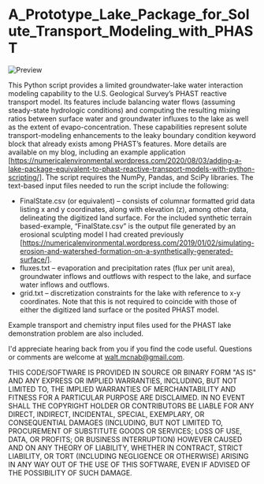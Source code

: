 # A_Prototype_Lake_Package_for_Solute_Transport_Modeling_with_PHAST

![Preview](https://numericalenvironmental.files.wordpress.com/2020/08/lake-terrain.jpg?w=1632)

This Python script provides a limited groundwater-lake water interaction modeling capability to the U.S. Geological Survey’s PHAST reactive transport model. Its features include balancing water flows (assuming steady-state hydrologic conditions) and computing the resulting mixing ratios between surface water and groundwater influxes to the lake as well as the extent of evapo-concentration. These capabilities represent solute transport-modeling enhancements to the leaky boundary condition keyword block that already exists among PHAST’s features. More details are available on my blog, including an example application [https://numericalenvironmental.wordpress.com/2020/08/03/adding-a-lake-package-equivalent-to-phast-reactive-transport-models-with-python-scripting/].
The script requires the NumPy, Pandas, and SciPy libraries. The text-based input files needed to run the script include the following:
* FinalState.csv (or equivalent) – consists of columnar formatted grid data listing x and y coordinates, along with elevation (z), among other data, delineating the digitized land surface. For the included synthetic terrain based-example, “FinalState.csv” is the output file generated by an erosional sculpting model I had created previously [https://numericalenvironmental.wordpress.com/2019/01/02/simulating-erosion-and-watershed-formation-on-a-synthetically-generated-surface/].
* fluxes.txt – evaporation and precipitation rates (flux per unit area), groundwater inflows and outflows with respect to the lake, and surface water inflows and outflows.
* grid.txt – discretization constraints for the lake with reference to x-y coordinates. Note that this is not required to coincide with those of either the digitized land surface or the posited PHAST model.

Example transport and chemistry input files used for the PHAST lake demonstration problem are also included.

I'd appreciate hearing back from you if you find the code useful. Questions or comments are welcome at walt.mcnab@gmail.com.

THIS CODE/SOFTWARE IS PROVIDED IN SOURCE OR BINARY FORM "AS IS" AND ANY EXPRESS OR IMPLIED WARRANTIES, INCLUDING, BUT NOT LIMITED TO, THE IMPLIED WARRANTIES OF MERCHANTABILITY AND FITNESS FOR A PARTICULAR PURPOSE ARE DISCLAIMED. IN NO EVENT SHALL THE COPYRIGHT HOLDER OR CONTRIBUTORS BE LIABLE FOR ANY DIRECT, INDIRECT, INCIDENTAL, SPECIAL, EXEMPLARY, OR CONSEQUENTIAL DAMAGES (INCLUDING, BUT NOT LIMITED TO, PROCUREMENT OF SUBSTITUTE GOODS OR SERVICES; LOSS OF USE, DATA, OR PROFITS; OR BUSINESS INTERRUPTION) HOWEVER CAUSED AND ON ANY THEORY OF LIABILITY, WHETHER IN CONTRACT, STRICT LIABILITY, OR TORT (INCLUDING NEGLIGENCE OR OTHERWISE) ARISING IN ANY WAY OUT OF THE USE OF THIS SOFTWARE, EVEN IF ADVISED OF THE POSSIBILITY OF SUCH DAMAGE.

